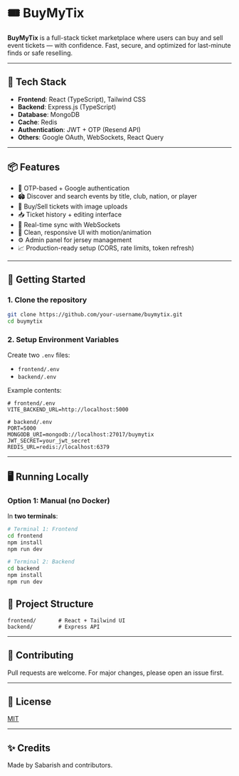 
# 🎟️ BuyMyTix

**BuyMyTix** is a full-stack ticket marketplace where users can buy and sell event tickets — with confidence. Fast, secure, and optimized for last-minute finds or safe reselling.

---

## 🧰 Tech Stack

- **Frontend**: React (TypeScript), Tailwind CSS
- **Backend**: Express.js (TypeScript)
- **Database**: MongoDB
- **Cache**: Redis
- **Authentication**: JWT + OTP (Resend API)
- **Others**: Google OAuth, WebSockets, React Query

---

## 📦 Features

- 🔐 OTP-based + Google authentication
- 🏟️ Discover and search events by title, club, nation, or player
- 🛒 Buy/Sell tickets with image uploads
- 📥 Ticket history + editing interface
- 🔄 Real-time sync with WebSockets
- 💬 Clean, responsive UI with motion/animation
- ⚙️ Admin panel for jersey management
- 📈 Production-ready setup (CORS, rate limits, token refresh)

---

## 🚀 Getting Started

### 1. Clone the repository
```bash
git clone https://github.com/your-username/buymytix.git
cd buymytix
```

### 2. Setup Environment Variables

Create two `.env` files:

- `frontend/.env`
- `backend/.env`

Example contents:

```env
# frontend/.env
VITE_BACKEND_URL=http://localhost:5000

# backend/.env
PORT=5000
MONGODB_URI=mongodb://localhost:27017/buymytix
JWT_SECRET=your_jwt_secret
REDIS_URL=redis://localhost:6379
```

---

## 🖥️ Running Locally

### Option 1: Manual (no Docker)

In **two terminals**:

```bash
# Terminal 1: Frontend
cd frontend
npm install
npm run dev
```

```bash
# Terminal 2: Backend
cd backend
npm install
npm run dev
```



## 📂 Project Structure

```
frontend/       # React + Tailwind UI
backend/        # Express API

```

---

## 🤝 Contributing

Pull requests are welcome. For major changes, please open an issue first.

---

## 📄 License

[MIT](LICENSE)

---

## ✨ Credits

Made by Sabarish and contributors.
